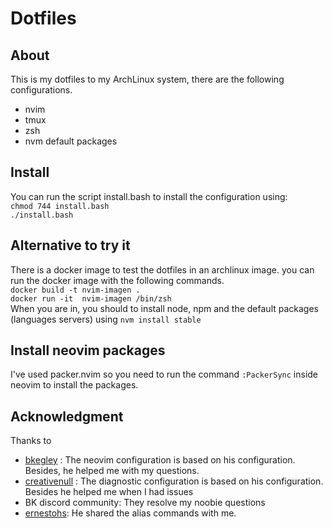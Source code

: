 # Dotfiles

## About

This is my dotfiles to my ArchLinux system,  there are the following configurations.

* nvim
* tmux
* zsh
* nvm default packages

## Install

You can run the script install.bash to install the configuration using: \
`chmod 744 install.bash` \
`./install.bash` 

## Alternative to try it

There is a docker image to test the dotfiles in an archlinux image.
you can run the docker image with the following commands.
\
`docker build -t nvim-imagen .` \
`docker run -it  nvim-imagen /bin/zsh` \
When you are in, you should to install node, npm and the default packages (languages servers) using `nvm install stable`

## Install neovim packages
I've used packer.nvim so you need to run the command `:PackerSync` inside neovim to install the packages.

## Acknowledgment

Thanks to 

* [bkegley](https://github.com/bkegley) : The neovim configuration is based on his configuration. Besides, he helped me with my questions.
* [creativenull](https://github.com/creativenull) : The diagnostic configuration is based on his configuration. Besides he helped me when I had issues
* BK discord community: They resolve my noobie questions
* [ernestohs](https://github.com/ernestohs): He shared the alias commands with me.
